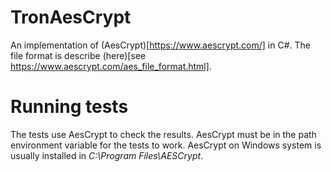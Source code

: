 # TronAesCrypt
An implementation of (AesCrypt)[https://www.aescrypt.com/] in C#. The file format is describe (here)[see https://www.aescrypt.com/aes_file_format.html].

# Running tests
The tests use AesCrypt to check the results. AesCrypt must be in the path environment variable
for the tests to work. AesCrypt on Windows system is usually installed in 
*C:\Program Files\AESCrypt*.
